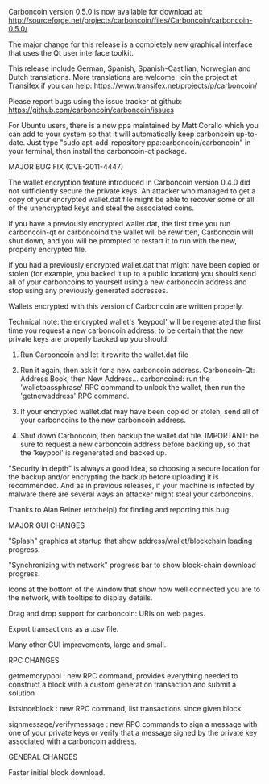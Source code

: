 Carboncoin version 0.5.0 is now available for download at:
http://sourceforge.net/projects/carboncoin/files/Carboncoin/carboncoin-0.5.0/

The major change for this release is a completely new graphical interface that uses the Qt user interface toolkit.

This release include German, Spanish, Spanish-Castilian, Norwegian and Dutch translations. More translations are welcome; join the project at Transifex if you can help:
https://www.transifex.net/projects/p/carboncoin/

Please report bugs using the issue tracker at github:
https://github.com/carboncoin/carboncoin/issues

For Ubuntu users, there is a new ppa maintained by Matt Corallo which you can add to your system so that it will automatically keep carboncoin up-to-date.  Just type "sudo apt-add-repository ppa:carboncoin/carboncoin" in your terminal, then install the carboncoin-qt package.

MAJOR BUG FIX  (CVE-2011-4447)

The wallet encryption feature introduced in Carboncoin version 0.4.0 did not sufficiently secure the private keys. An attacker who
managed to get a copy of your encrypted wallet.dat file might be able to recover some or all of the unencrypted keys and steal the
associated coins.

If you have a previously encrypted wallet.dat, the first time you run carboncoin-qt or carboncoind the wallet will be rewritten, Carboncoin will
shut down, and you will be prompted to restart it to run with the new, properly encrypted file.

If you had a previously encrypted wallet.dat that might have been copied or stolen (for example, you backed it up to a public
location) you should send all of your carboncoins to yourself using a new carboncoin address and stop using any previously generated addresses.

Wallets encrypted with this version of Carboncoin are written properly.

Technical note: the encrypted wallet's 'keypool' will be regenerated the first time you request a new carboncoin address; to be certain that the
new private keys are properly backed up you should:

1. Run Carboncoin and let it rewrite the wallet.dat file

2. Run it again, then ask it for a new carboncoin address.
Carboncoin-Qt: Address Book, then New Address...
carboncoind: run the 'walletpassphrase' RPC command to unlock the wallet,  then run the 'getnewaddress' RPC command.

3. If your encrypted wallet.dat may have been copied or stolen, send  all of your carboncoins to the new carboncoin address.

4. Shut down Carboncoin, then backup the wallet.dat file.
IMPORTANT: be sure to request a new carboncoin address before backing up, so that the 'keypool' is regenerated and backed up.

"Security in depth" is always a good idea, so choosing a secure location for the backup and/or encrypting the backup before uploading it is recommended. And as in previous releases, if your machine is infected by malware there are several ways an attacker might steal your carboncoins.

Thanks to Alan Reiner (etotheipi) for finding and reporting this bug.

MAJOR GUI CHANGES

"Splash" graphics at startup that show address/wallet/blockchain loading progress.

"Synchronizing with network" progress bar to show block-chain download progress.

Icons at the bottom of the window that show how well connected you are to the network, with tooltips to display details.

Drag and drop support for carboncoin: URIs on web pages.

Export transactions as a .csv file.

Many other GUI improvements, large and small.

RPC CHANGES

getmemorypool : new RPC command, provides everything needed to construct a block with a custom generation transaction and submit a solution

listsinceblock : new RPC command, list transactions since given block

signmessage/verifymessage : new RPC commands to sign a message with one of your private keys or verify that a message signed by the private key associated with a carboncoin address.

GENERAL CHANGES

Faster initial block download.
